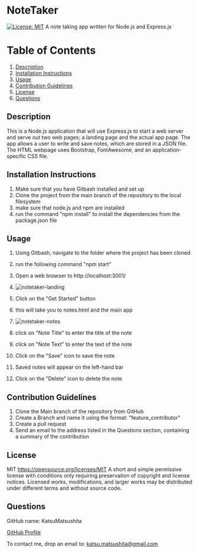 # NoteTaker
[![License: MIT](https://img.shields.io/badge/License-MIT-yellow.svg)](https://opensource.org/licenses/MIT)
A note taking app written for Node.js and Express.js

# Table of Contents
1. [Description](#description)
2. [Installation Instructions](#install)
3. [Usage](#usage)
4. [Contribution Guidelines](#contribution)
5. [License](#license)
6. [Questions](#questions)

## Description <a name="description"></a>
This is a Node.js application that will use Express.js to start a web server and serve out two web pages; a landing page and the actual app page.
The app allows a user to write and save notes, which are stored in a JSON file.
The HTML webpage uses Bootstrap, FontAwesome, and an application-specific CSS file.

## Installation Instructions <a name="install"></a>
1. Make sure that you have Gitbash installed and set up
2. Clone the project from the main branch of the repository to the local filesystem
3. make sure that node.js and npm are installed
4. run the command "npm install" to install the dependencies from the package.json file

## Usage <a name="usage"></a>
1. Using Gitbash, navigate to the folder where the project has been cloned
2. run the following command "npm start"
3. Open a web browser to http://localhost:3001/
4. ![notetaker-landing](https://user-images.githubusercontent.com/85419207/133359577-9e7402fa-9cd0-447a-84a3-603e76b0d782.png)

5. Click on the "Get Started" button
6. this will take you to notes.html and the main app
7. ![notetaker-notes](https://user-images.githubusercontent.com/85419207/133359602-33d096af-558d-49bd-97ce-a8d69127b2ab.png)

8. click on "Note Title" to enter the title of the note
9. click on "Note Text" to enter the text of the note
10. Click on the "Save" icon to save the note
11. Saved notes will appear on the left-hand bar
12. Click on the "Delete" icon to delete the note

## Contribution Guidelines <a name="contribution"></a>
1. Clone the Main branch of the repository from GitHub
2. Create a Branch and name it using the format: "feature_contributor"
3. Create a pull request
4. Send an email to the address listed in the Questions section, containing a summary of the contribution

## License <a name="license"></a>
MIT https://opensource.org/licenses/MIT
A short and simple permissive license with conditions only requiring preservation of copyright and license notices. Licensed works, modifications, and larger works may be distributed under different terms and without source code.

## Questions <a name="questions"></a>
GitHub name: KatsuMatsushita

[GitHub Profile](https://github.com/KatsuMatsushita)

To contact me, drop an email to: katsu.matsushita@gmail.com
